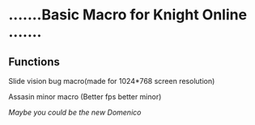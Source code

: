 # .......Basic Macro for Knight Online .......


 
Functions
-----------

 Slide vision bug macro(made for 1024*768 screen resolution) 

 Assasin minor macro (Better fps better minor)
 
 *Maybe you could be the new Domenico*
